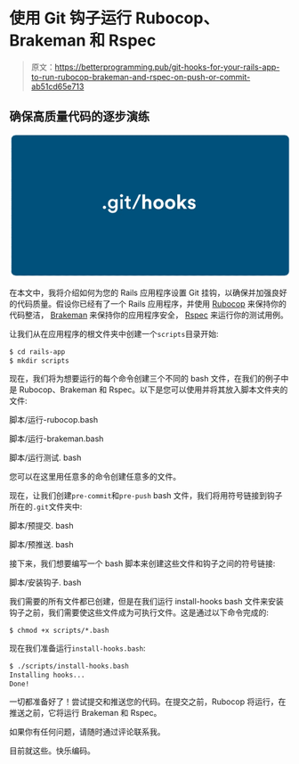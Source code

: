 # 使用 Git 钩子运行 Rubocop、Brakeman 和 Rspec

> 原文：<https://betterprogramming.pub/git-hooks-for-your-rails-app-to-run-rubocop-brakeman-and-rspec-on-push-or-commit-ab51cd65e713>

## 确保高质量代码的逐步演练

![](img/7cc2af829c9065795d7f828558664d44.png)

在本文中，我将介绍如何为您的 Rails 应用程序设置 Git 挂钩，以确保并加强良好的代码质量。假设你已经有了一个 Rails 应用程序，并使用 [Rubocop](https://github.com/rubocop-hq/rubocop) 来保持你的代码整洁， [Brakeman](https://brakemanscanner.org/) 来保持你的应用程序安全， [Rspec](https://rspec.info/) 来运行你的测试用例。

让我们从在应用程序的根文件夹中创建一个`scripts`目录开始:

```
$ cd rails-app
$ mkdir scripts
```

现在，我们将为想要运行的每个命令创建三个不同的 bash 文件，在我们的例子中是 Rubocop、Brakeman 和 Rspec。以下是您可以使用并将其放入脚本文件夹的文件:

脚本/运行-rubocop.bash

脚本/运行-brakeman.bash

脚本/运行测试. bash

您可以在这里用任意多的命令创建任意多的文件。

现在，让我们创建`pre-commit`和`pre-push` bash 文件，我们将用符号链接到钩子所在的`.git`文件夹中:

脚本/预提交. bash

脚本/预推送. bash

接下来，我们想要编写一个 bash 脚本来创建这些文件和钩子之间的符号链接:

脚本/安装钩子. bash

我们需要的所有文件都已创建，但是在我们运行 install-hooks bash 文件来安装钩子之前，我们需要使这些文件成为可执行文件。这是通过以下命令完成的:

```
$ chmod +x scripts/*.bash
```

现在我们准备运行`install-hooks.bash`:

```
$ ./scripts/install-hooks.bash
Installing hooks...
Done!
```

一切都准备好了！尝试提交和推送您的代码。在提交之前，Rubocop 将运行，在推送之前，它将运行 Brakeman 和 Rspec。

如果你有任何问题，请随时通过评论联系我。

目前就这些。快乐编码。